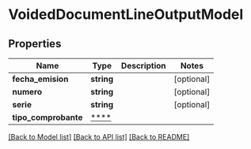 # VoidedDocumentLineOutputModel

## Properties
Name | Type | Description | Notes
------------ | ------------- | ------------- | -------------
**fecha_emision** | **string** |  | [optional] 
**numero** | **string** |  | [optional] 
**serie** | **string** |  | [optional] 
**tipo_comprobante** | [****](.md) |  | 

[[Back to Model list]](../../README.md#documentation-for-models) [[Back to API list]](../../README.md#documentation-for-api-endpoints) [[Back to README]](../../README.md)

